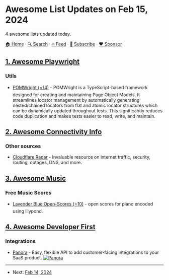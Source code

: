 # Awesome List Updates on Feb 15, 2024

4 awesome lists updated today.

[🏠 Home](/README.md) · [🔍 Search](https://www.trackawesomelist.com/search/) · [🔥 Feed](https://www.trackawesomelist.com/rss.xml) · [📮 Subscribe](https://trackawesomelist.us17.list-manage.com/subscribe?u=d2f0117aa829c83a63ec63c2f&id=36a103854c) · [❤️  Sponsor](https://github.com/sponsors/theowenyoung)



## [1. Awesome Playwright](/content/mxschmitt/awesome-playwright/README.md)

### Utils

*   [POMWright (⭐14)](https://github.com/DyHex/POMWright) - POMWright is a TypeScript-based framework designed for creating and maintaining Page Object Models. It streamlines locator management by automatically generating nested/chained locators from flat and atomic locator structures which can be dynamically updated throughout tests. This significantly reduces code duplication and makes tests easier to read, write, and maintain.

## [2. Awesome Connectivity Info](/content/stevesong/awesome-connectivity-info/README.md)

### Other sources

*   [Cloudflare Radar](https://radar.cloudflare.com/) - Invaluable resource on internet traffic, security, routing, outages, DNS, and more.

## [3. Awesome Music](/content/ciconia/awesome-music/README.md)

### Free Music Scores

*   [Lavender Blue Open-Scores (⭐10)](https://github.com/madrisan/open-scores) - open scores for piano encoded using lilypond.

## [4. Awesome Developer First](/content/agamm/awesome-developer-first/README.md)

### Integrations

*   [Panora](https://panora.dev) - Easy, flexible API to add customer-facing integrations to your SaaS product. [![Panora](https://img.shields.io/github/stars/panoratech/panora?style=flat-square\&logo=github\&labelColor=%230D1117\&color=%23161B22)](https://github.com/panoratech/panora)

---

- Next: [Feb 14, 2024](/content/2024/02/14/README.md)